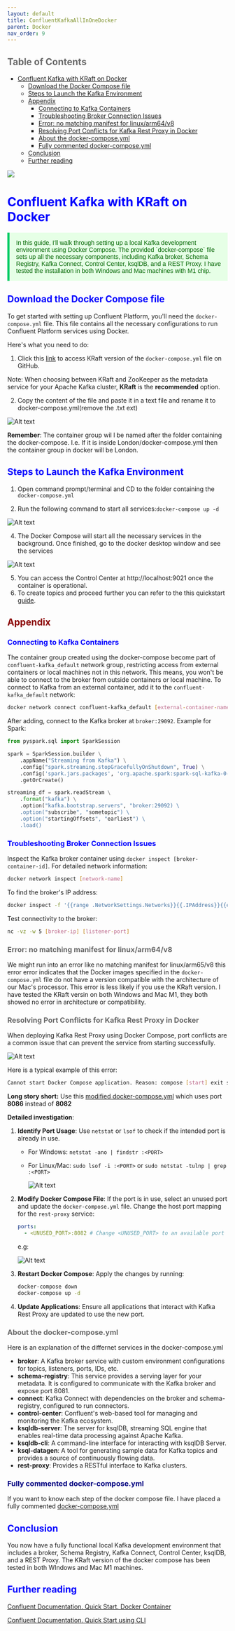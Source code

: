 ```yaml
---
layout: default
title: ConfluentKafkaAllInOneDocker
parent: Docker
nav_order: 9
---
```

## <span style="color: DimGray;">Table of Contents</span>

- [Confluent Kafka with KRaft on Docker](#confluent-kafka-with-kraft-on-docker)
  - [Download the Docker Compose file](#download-the-docker-compose-file)
  - [Steps to Launch the Kafka Environment](#steps-to-launch-the-kafka-environment)
  - [Appendix](#appendix)
    - [Connecting to Kafka Containers](#connecting-to-kafka-containers)
    - [Troubleshooting Broker Connection Issues](#troubleshooting-broker-connection-issues)
    - [Error: no matching manifest for linux/arm64/v8](#error-no-matching-manifest-for-linuxarm64v8)
    - [Resolving Port Conflicts for Kafka Rest Proxy in Docker](#resolving-port-conflicts-for-kafka-rest-proxy-in-docker)
    - [About the docker-compose.yml](#about-the-docker-composeyml)
    - [Fully commented docker-compose.yml](#fully-commented-docker-composeyml)
  - [Conclusion](#conclusion)
  - [Further reading](#further-reading)

![](images/2024-08-19-14-21-02.png)



# <span style="color: Blue;">Confluent Kafka with KRaft on Docker</span>


<p style="color: #006600; font-family: 'Trebuchet MS', Helvetica, sans-serif; background-color: #e6ffe6; padding: 15px; border-left: 5px solid #00cc66;">
In this guide, I'll walk through setting up a local Kafka development environment using Docker Compose. The provided `docker-compose` file sets up all the necessary components, including Kafka broker, Schema Registry, Kafka Connect, Control Center, ksqlDB, and a REST Proxy. I have tested the installation in both Windows and Mac machines with M1 chip.
</p>

## <span style="color: Blue;">Download the Docker Compose file</span>

To get started with setting up Confluent Platform, you'll need the `docker-compose.yml` file. This file contains all the necessary configurations to run Confluent Platform services using Docker.

Here's what you need to do:

1. Click this [link](https://github.com/confluentinc/cp-all-in-one/blob/7.5.1-post/cp-all-in-one-kraft/docker-compose.yml) to access KRaft version of the `docker-compose.yml` file on GitHub.

Note: When choosing between KRaft and ZooKeeper as the metadata service for your Apache Kafka cluster, **KRaft** is the **recommended** option.

2. Copy the content of the file and paste it in a text file and rename it to docker-compose.yml(remove the .txt ext)

![Alt text](image.png)
   
**Remember**: The container group wil l be named after the folder containing the docker-compose. I.e. If it is inside London/docker-compose.yml then the container group in docker will be London.

## <span style="color: Blue;">Steps to Launch the Kafka Environment</span>

1. Open command prompt/terminal and CD to the folder containing the `docker-compose.yml`

2. Run the following command to start all services:`docker-compose up -d`



![Alt text](image-1.png)

4. The Docker Compose will start all the necessary services in the background. Once finished, go to the docker desktop window and see the services

![Alt text](image-4.png)

5. You can access the Control Center at http://localhost:9021 once the container is operational.
6. To create topics and proceed further you can refer to the  this quickstart [guide](https://docs.confluent.io/platform/current/platform-quickstart.html#cp-quickstart-step-1).

## <span style="color: DarkRed;">Appendix</span>


### <span style="color: Blue;">Connecting to Kafka Containers</span>

The container group created using the docker-compose become part of  `confluent-kafka_default` network group, restricting access from external containers or local machines not in this network. This means, you won't be able to connect to the broker from outside containers or local machine. To connect to Kafka from an external container, add it to the `confluent-kafka_default` network:

```bash
docker network connect confluent-kafka_default [external-container-name-or-id]
```

After adding, connect to the Kafka broker at `broker:29092`. Example for Spark:

```python
from pyspark.sql import SparkSession

spark = SparkSession.builder \
    .appName("Streaming from Kafka") \
    .config("spark.streaming.stopGracefullyOnShutdown", True) \
    .config('spark.jars.packages', 'org.apache.spark:spark-sql-kafka-0-10_2.12:3.3.0') \
    .getOrCreate()

streaming_df = spark.readStream \
    .format("kafka") \
    .option("kafka.bootstrap.servers", "broker:29092) \
    .option("subscribe", "sometopic") \
    .option("startingOffsets", "earliest") \
    .load()
```

### <span style="color: Blue;">Troubleshooting Broker Connection Issues</span>

Inspect the Kafka broker container using `docker inspect [broker-container-id]`. For detailed network information:

```bash
docker network inspect [network-name]
```

To find the broker's IP address:

```bash
docker inspect -f '{{range .NetworkSettings.Networks}}{{.IPAddress}}{{end}}' [container-name-or-id]
```

Test connectivity to the broker:

```bash
nc -vz -w 5 [broker-ip] [listener-port]
```

### <span style="color: DimGray;">Error: no matching manifest for linux/arm64/v8</span>

We might run into an error like no matching manifest for linux/arm65/v8 this error error indicates that the Docker images specified in the `docker-compose.yml` file do not have a version compatible with the architecture of our Mac's processor. This error is less likely if you use the KRaft version. I have tested the KRaft versin on both Windows and Mac M1, they both showed no error in architecture or compatibility.

### <span style="color: DimGray;">Resolving Port Conflicts for Kafka Rest Proxy in Docker</span> 

When deploying Kafka Rest Proxy using Docker Compose, port conflicts are a common issue that can prevent the service from starting successfully. 

![Alt text](image-2.png)

Here is a typical example of this error:

```bash
Cannot start Docker Compose application. Reason: compose [start] exit status 1. Container broker Starting Container broker Started Container schema-registry Starting Container schema-registry Started Container rest-proxy Starting Container connect Starting Container connect Started Error response from daemon: Ports are not available: exposing port TCP 0.0.0.0:8082 -> 0.0.0.0:0: listen tcp 0.0.0.0:8082: bind: An attempt was made to access a socket in a way forbidden by its access permissions.
```

**Long story short:** Use this  [modified docker-compose.yml](docker-compose.yml) which uses port **8086** instead of **8082**

**Detailed investigation**:

1. **Identify Port Usage**: Use `netstat` or `lsof` to check if the intended port is already in use.

   - For Windows: `netstat -ano | findstr :<PORT>`
   - For Linux/Mac: `sudo lsof -i :<PORT>` or `sudo netstat -tulnp | grep :<PORT>`

      ![Alt text](image-3.png)

2. **Modify Docker Compose File**: If the port is in use, select an unused port and update the `docker-compose.yml` file. Change the host port mapping for the `rest-proxy` service:

   ```yaml
   ports:
     - <UNUSED_PORT>:8082 # Change <UNUSED_PORT> to an available port on your host
   ```

   e.g:

    ![Alt text](image-5.png)

3. **Restart Docker Compose**: Apply the changes by running:

   ```bash
   docker-compose down
   docker-compose up -d
   ```

4. **Update Applications**: Ensure all applications that interact with Kafka Rest Proxy are updated to use the new port.

### <span style="color: DimGray;">About the docker-compose.yml</span> 

Here is an explanation of the differnet services in the docker-compose.yml

- **broker**: A Kafka broker service with custom environment configurations for topics, listeners, ports, IDs, etc.
- **schema-registry**: This service provides a serving layer for your metadata. It is configured to communicate with the Kafka broker and expose port 8081.
- **connect**: Kafka Connect with dependencies on the broker and schema-registry, configured to run connectors.
- **control-center**: Confluent's web-based tool for managing and monitoring the Kafka ecosystem.
- **ksqldb-server**: The server for ksqlDB, streaming SQL engine that enables real-time data processing against Apache Kafka.
- **ksqldb-cli**: A command-line interface for interacting with ksqlDB Server.
- **ksql-datagen**: A tool for generating sample data for Kafka topics and provides a source of continuously flowing data.
- **rest-proxy**: Provides a RESTful interface to Kafka clusters.

### <span style="color: Navy;">Fully commented docker-compose.yml</span>

If you want to know each step of the docker compose file. I have placed a fully commented [docker-compose.yml](docker-compose-commented.yml)

## <span style="color: Blue;">Conclusion</span>

You now have a fully functional local Kafka development environment that includes a broker, Schema Registry, Kafka Connect, Control Center, ksqlDB, and a REST Proxy. The KRaft version of the docker compose has been tested in both WIndows and Mac M1 machines.

## <span style="color: Blue;">Further reading</span>

[Confluent Documentation. Quick Start. Docker Container](https://docs.confluent.io/platform/current/platform-quickstart.html#cp-quickstart-step-1)

[Confluent Documentation. Quick Start using CLI](https://developer.confluent.io/quickstart/kafka-local/?_gl=1*1hbigt8*_ga*MzYyMDI3ODc1LjE2OTkyODY3MTE.*_ga_D2D3EGKSGD*MTY5OTMzMTY0Ni41LjEuMTY5OTM0MDk0MS40MC4wLjA.)



